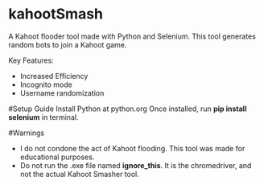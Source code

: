 # kahootSmash
A Kahoot flooder tool made with Python and Selenium.
This tool generates random bots to join a Kahoot game.

Key Features:
 - Increased Efficiency
 - Incognito mode
 - Username randomization

#Setup Guide
Install Python at python.org
Once installed, run __pip install selenium__ in terminal.

#Warnings
- I do not condone the act of Kahoot flooding. This tool was made for educational purposes.
- Do not run the .exe file named __ignore_this__. It is the chromedriver, and not the actual Kahoot Smasher tool.
